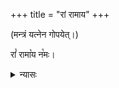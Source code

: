+++
title = "रां रामाय"
+++

(मन्त्रं यत्नेन गोपयेत्।) 

रां꣡ रामा꣡य न꣡मः। 


<details><summary>न्यासः</summary>

याज्ञवल्क्य ऋषिः। "अनुष्टुप्"।  
न्यासे बीजानि - रां रीं रूं रैं रौम्।  
ज्वालाचक्राय स्वाहा – कर-तल-कर-पृष्ठाभ्यां नमः ।
करन्यासः - अङ्गुष्ठादिष्व् अङ्गुलीषु (अङ्गुष्ठाभ्यां नमः …), कर-तल--कर-पृष्ठयोः।   
अङ्गन्यासः - … ज्ञानाय हृदयाय नमः, … ऐश्वर्याय शिरसे स्वाहेत्यादि। 

(तातार्यसम्प्रदाये ध्यानम् - रामाय रामभद्राय …।)
</details>


